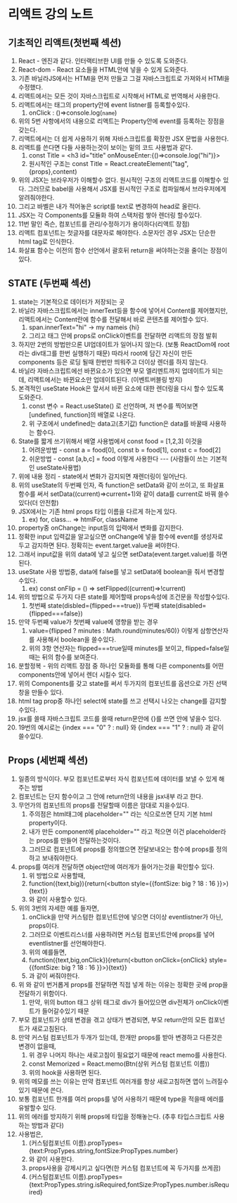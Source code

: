 # 리액트 강의 노트

## 기초적인 리액트(첫번째 섹션)

1. React - 엔진과 같다. 인터랙티브한 UI를 만들 수 있도록 도와준다.
2. React-dom - React 요소들을 HTML안에 넣을 수 있게 도와준다.
3. 기존 바닐라JS에서는 HTMl을 먼저 만들고 그걸 자바스크립트로 가져와서 HTMl을 수정했다.
4. 리액트에서는 모든 것이 자바스크립트로 시작해서 HTML로 번역해서 사용한다.
5. 리액트에서는 태그의 property안에 event listner를 등록할수있다.
   1. onClick : ()=>console.log(`name`)
6. 위의 5번 사항에서의 내용으로 리액트는 Property안에 event를 등록하는 장점을 갖는다.
7. 리액트에서는 더 쉽게 사용하기 위해 자바스크립트를 확장한 JSX 문법을 사용한다.
8. 리액트를 쓴다면 다들 사용하는것이 보이는 밑의 코드 사용법과 같다.
   1. const Title = <h3 id="title" onMouseEnter:{()=>console.log("hi")}></h3>
   2. 원시적인 구조는 const Title = React.createElement("tag",{props},content)
9. 위의 JSX는 브라우저가 이해할수 없다. 원시적인 구조의 리액트코드를 이해할수 있다.
   그러므로 babel을 사용해서 JSX를 원시적인 구조로 컴파일해서 브라우저에게 알려줘야한다.
10. 그리고 바벨은 내가 적어놓은 script를 text로 변경하여 head로 올린다.
11. JSX는 각 Components를 모듈화 하여 스택처럼 쌓아 렌더링 할수있다.
12. 11번 말인 즉슨, 컴포넌트를 관리/수정하기가 용이하다(리액트 장점)
13. 리액트 컴포넌트는 첫글자를 대문자로 해야한다. 소문자인 경우 JSX는 단순한 html tag로 인식한다.
14. 화살표 함수는 이전의 함수 선언에서 괄호뒤 return을 써야하는것을 줄이는 장점이 있다.

## STATE (두번째 섹션)

1. state는 기본적으로 데이터가 저장되는 곳
2. 바닐라 자바스크립트에서는 innerText등을 함수에 넣어서 Content를 제어했지만,
   리액트에서는 Content란에 함수를 전달해서 바로 콘텐츠를 제어할수 있다.
   1. span.innerText="hi" -> <span>my nameis {hi}<span>
   2. 그리고 태그 안에 props로 onClick이벤트를 전달하면 리액트의 장점 발휘
3. 하지만 2번의 방법만으론 UI업데이트가 일어나지 않는다. (보통 ReactDom에 root라는 div태그를 한번 실행하기 때문)
   따라서 root에 담긴 자신이 만든 components 등은 로딩 될때 한번만 띄워주고 더이상 렌더를 하지 않는다.
4. 바닐라 자바스크립트에선 바뀐요소가 있으면 부모 엘리멘트까지 업데이트가 되는데,
   리액트에서는 바뀐요소만 업데이트된다. (이벤트버블링 방지)
5. 본격적인 useState Hook은 앞서서 바뀐 요소에 대한 렌더링을 다시 할수 있도록 도와준다.
   1. const 변수 = React.useState() 로 선언하며, 저 변수를 찍어보면 [undefined, function]의 배열로 나온다.
   2. 위 구조에서 undefined는 data고(초기값) function은 data를 바꿀때 사용하는 함수다.
6. State를 짧게 쓰기위해서 배열 사용법에서 const food = [1,2,3] 이것을
   1. 어려운방법 - const a = food[0], const b = food[1], const c = food[2]
   2. 쉬운방법 - const [a,b,c] = food 이렇게 사용한다 --- (사람들이 쓰는 기본적인 useState사용법)
7. 위에 내용 정리 - state에서 변화가 감지되면 재렌더링이 일어난다.
8. 위의 useState의 두번째 인자, 즉 function은 setData와 같이 쓰이고,
   또 화살표 함수를 써서 setData((current)=>current+1)와 같이 data를 current로 바꿔 쓸수있다(더 안전함)
9. JSX에서는 기존 html props 타입 이름을 다르게 하는게 있다.
   1. ex) for, class... => htmlFor, className
10. property중 onChange는 input등의 입력에서 변화를 감지한다.
11. 정확한 input 입력값을 알고싶으면 onChange에 넣을 함수에 event를 생성자로 두고 감지하면 된다.
    정확히는 event.target.value을 써야한다.
12. 그래서 input값을 위의 data에 넣고 싶으면 setData(event.target.value)를 하면 된다.
13. useState 사용 방법중, data에 false를 넣고 setData에 boolean을 줘서 변경할수있다.
    1. ex) const onFlip = () => setFlipped((current)=>!current)
14. 위의 방법으로 두가지 다른 state를 제어할때 props속성에 조건문을 작성할수있다.
    1. 첫번째 state(disbled={flipped===true}) 두번째 state(disabled={flipped===false})
15. 만약 두번째 value가 첫번째 value에 영향을 받는 경우
    1. value={flipped ? minutes : Math.round(minutes/60)} 이렇게 삼항연산자를 사용해서 boolean을 쓸수있다.
    2. 위의 3항 연산자는 flipped===true일때 minutes를 보이고, flipped=false일때는 뒤의 함수를 보여준다.
16. 분할정복 - 위의 리액트 장점 중 하나인 모듈화를 통해 다른 components를 어떤 components안에 넣어서 렌더 시킬수 있다.
17. 위의 Components를 갖고 state를 써서 두가지의 컴포넌트를 옵션으로 가진 선택 창을 만들수 있다.
18. html tag prop중 하나인 select에 state를 쓰고 선택시 나오는 change를 감지할수있다.
19. jsx를 쓸때 자바스크립트 코드를 쓸때 return문안에 {}를 쓰면 안에 넣을수 있다.
20. 19번의 예시로는 {index === "0" ? <MinutesToHours /> : null} 와 {index === "1" ? <KmToMiles /> : null} 과 같이 쓸수있다.

## Props (세번째 섹션)

1. 일종의 방식이다. 부모 컴포넌트로부터 자식 컴포넌트에 데이터를 보낼 수 있게 해주는 방법
2. 컴포넌트는 단지 함수이고 그 안에 return안의 내용을 jsx내부 라고 한다.
3. 무언가의 컴포넌트의 props를 전달할때 이름은 맘대로 지을수있다.
   1. 주의점은 html태그에 placeholder="" 라는 식으로쓰면 단지 기본 html property이다.
   2. 내가 만든 component에 placeholder="" 라고 적으면 이건 placeholder라는 props를 만들어 전달하는것이다.
   3. 그러므로 컴포넌트에 props를 정의했으면 전달보내오는 함수에 props를 정의하고 보내줘야한다.
4. props를 여러개 전달하면 object안에 여러개가 들어가는것을 확인할수 있다.
   1. 위 방법으로 사용할때,
   2. function({text,big}){return(<button style={{fontSize: big ? 18 : 16 }}></button>){text}}
   3. 와 같이 사용할수 있다.
5. 위의 3번의 자세한 예를 들자면,
   1. onClick을 만약 커스텀한 컴포넌트안에 넣으면 더이상 eventlistner가 아닌, props이다.
   2. 그러므로 이벤트리스너를 사용하려면 커스텀 컴포넌트안에 props를 넣어 eventlistner를 선언해야한다.
   3. 위의 예를들면,
   4. function({text,big,onClick}){return(<button onClick={onClick} style={{fontSize: big ? 18 : 16 }}></button>){text}}
   5. 과 같이 써줘야한다.
6. 위 와 같이 번거롭게 props를 전달하면 직접 넣게 하는 이유는 정확한 곳에 prop을 전달하기 위함이다.
   1. 만약, 위의 button 태그 상위 태그로 div가 들어있으면 div전체가 onClick이벤트가 들어갈수있기 때문
7. 부모 컴포넌트가 상태 변경을 겪고 상태가 변경되면, 부모 return안의 모든 컴포넌트가 새로고침된다.
8. 만약 커스텀 컴포넌트가 두개가 있는데, 한개만 props를 받아 변경하고 다른것은 변경이 없을때,
   1. 위 경우 나머지 하나는 새로고침이 필요없기 때문에 react memo를 사용한다.
   2. const Memorized = React.memo(Btn(상위 커스텀 컴포넌트 이름))
   3. 위의 hook을 사용하면 된다.
9. 위의 메모를 쓰는 이유는 만약 컴포넌트 여러개를 항상 새로고침하면 앱이 느려질수 있기 때문에 쓴다.
10. 보통 컴포넌트 한개를 여러 props를 넣어 사용하기 때문에 type을 적을때 에러를 유발할수 있다.
11. 위의 에러를 방지하기 위해 props에 타입을 정해놓는다. (추후 타입스크립트 사용하는 방법과 같다)
12. 사용법은,
    1. (커스텀컴포넌트 이름).propTypes={text:PropTypes.string,fontSize:PropTypes.number}
    2. 와 같이 사용한다.
    3. props사용을 강제시키고 싶다면(한 커스텀 컴포넌트에 꼭 두가지를 쓰게끔)
    4. (커스텀컴포넌트 이름).propTypes={text:PropTypes.string.isRequired,fontSize:PropTypes.number.isRequired}
